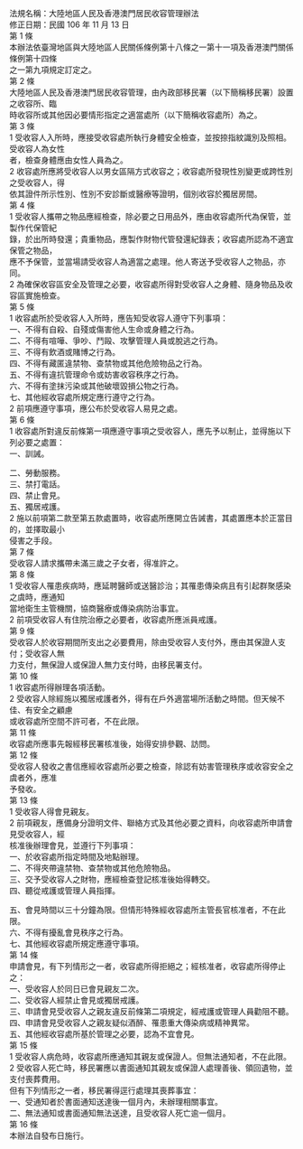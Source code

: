 法規名稱：大陸地區人民及香港澳門居民收容管理辦法  
修正日期：民國 106 年 11 月 13 日  
第 1 條  
本辦法依臺灣地區與大陸地區人民關係條例第十八條之一第十一項及香港澳門關係條例第十四條  
之一第九項規定訂定之。  
第 2 條  
大陸地區人民及香港澳門居民收容管理，由內政部移民署（以下簡稱移民署）設置之收容所、臨  
時收容所或其他因必要情形指定之適當處所（以下簡稱收容處所）為之。  
第 3 條  
1 受收容人入所時，應接受收容處所執行身體安全檢查，並按捺指紋識別及照相。受收容人為女性  
者，檢查身體應由女性人員為之。  
2 收容處所應將受收容人以男女區隔方式收容之；收容處所發現性別變更或跨性別之受收容人，得  
依其證件所示性別、性別不安診斷或醫療等證明，個別收容於獨居房間。  
第 4 條  
1 受收容人攜帶之物品應經檢查，除必要之日用品外，應由收容處所代為保管，並製作代保管紀  
錄，於出所時發還；貴重物品，應製作財物代管發還紀錄表；收容處所認為不適宜保管之物品，  
應不予保管，並當場請受收容人為適當之處理。他人寄送予受收容人之物品，亦同。  
2 為確保收容區安全及管理之必要，收容處所得對受收容人之身體、隨身物品及收容區實施檢查。  
第 5 條  
1 收容處所於受收容人入所時，應告知受收容人遵守下列事項：  
一、不得有自殺、自殘或傷害他人生命或身體之行為。  
二、不得有喧嘩、爭吵、鬥毆、攻擊管理人員或脫逃之行為。  
三、不得有飲酒或賭博之行為。  
四、不得有藏匿違禁物、查禁物或其他危險物品之行為。  
五、不得有違抗管理命令或妨害收容秩序之行為。  
六、不得有塗抹污染或其他破壞毀損公物之行為。  
七、其他經收容處所規定應行遵守之行為。  
2 前項應遵守事項，應公布於受收容人易見之處。  
第 6 條  
1 收容處所對違反前條第一項應遵守事項之受收容人，應先予以制止，並得施以下列必要之處置：  
一、訓誡。  


二、勞動服務。  
三、禁打電話。  
四、禁止會見。  
五、獨居戒護。  
2 施以前項第二款至第五款處置時，收容處所應開立告誡書，其處置應本於正當目的，並擇取最小  
侵害之手段。  
第 7 條  
受收容人請求攜帶未滿三歲之子女者，得准許之。  
第 8 條  
1 受收容人罹患疾病時，應延聘醫師或送醫診治；其罹患傳染病且有引起群聚感染之虞時，應通知  
當地衛生主管機關，協商醫療或傳染病防治事宜。  
2 前項受收容人有住院治療之必要者，收容處所應派員戒護。  
第 9 條  
受收容人於收容期間所支出之必要費用，除由受收容人支付外，應由其保證人支付；受收容人無  
力支付，無保證人或保證人無力支付時，由移民署支付。  
第 10 條  
1 收容處所得辦理各項活動。  
2 受收容人除經施以獨居戒護者外，得有在戶外適當場所活動之時間。但天候不佳、有安全之顧慮  
或收容處所空間不許可者，不在此限。  
第 11 條  
收容處所應事先報經移民署核准後，始得安排參觀、訪問。  
第 12 條  
受收容人發收之書信應經收容處所必要之檢查，除認有妨害管理秩序或收容安全之虞者外，應准  
予發收。  
第 13 條  
1 受收容人得會見親友。  
2 前項親友，應備身分證明文件、聯絡方式及其他必要之資料，向收容處所申請會見受收容人，經  
核准後辦理會見，並遵行下列事項：  
一、於收容處所指定時間及地點辦理。  
二、不得夾帶違禁物、查禁物或其他危險物品。  
三、交予受收容人之財物，應經檢查登記核准後始得轉交。  
四、聽從戒護或管理人員指揮。  


五、會見時間以三十分鐘為限。但情形特殊經收容處所主管長官核准者，不在此限。  
六、不得有擾亂會見秩序之行為。  
七、其他經收容處所規定應遵守事項。  
第 14 條  
申請會見，有下列情形之一者，收容處所得拒絕之；經核准者，收容處所得停止之：  
一、受收容人於同日已會見親友二次。  
二、受收容人經禁止會見或獨居戒護。  
三、申請會見受收容人之親友違反前條第二項規定，經戒護或管理人員勸阻不聽。  
四、申請會見受收容人之親友疑似酒醉、罹患重大傳染病或精神異常。  
五、其他經收容處所基於管理之必要，認為不宜會見。  
第 15 條  
1 受收容人病危時，收容處所應通知其親友或保證人。但無法通知者，不在此限。  
2 受收容人死亡時，移民署應以書面通知其親友或保證人處理善後、領回遺物，並支付喪葬費用。  
但有下列情形之一者，移民署得逕行處理其喪葬事宜：  
一、受通知者於書面通知送達後一個月內，未辦理相關事宜。  
二、無法通知或書面通知無法送達，且受收容人死亡逾一個月。  
第 16 條  
本辦法自發布日施行。  


